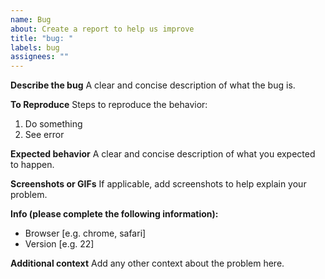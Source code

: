 ```yaml
---
name: Bug
about: Create a report to help us improve
title: "bug: "
labels: bug
assignees: ""
---
```


**Describe the bug**
A clear and concise description of what the bug is.

**To Reproduce**
Steps to reproduce the behavior:

1. Do something
2. See error

**Expected behavior**
A clear and concise description of what you expected to happen.

**Screenshots or GIFs**
If applicable, add screenshots to help explain your problem.

**Info (please complete the following information):**

- Browser [e.g. chrome, safari]
- Version [e.g. 22]

**Additional context**
Add any other context about the problem here.
